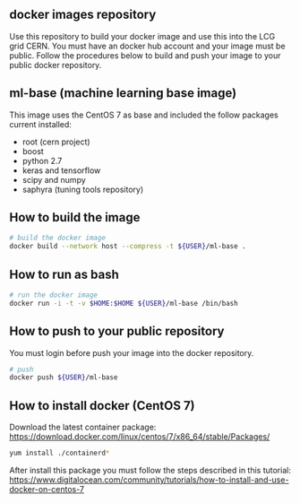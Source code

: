 ## docker images repository

Use this repository to build your docker image and use this into the 
LCG grid CERN. You must have an docker hub account and your image must
be public. Follow the procedures below to build and push your image
to your public docker repository.


## ml-base (machine learning base image)

This image uses the CentOS 7 as base and included the follow packages
current installed:

- root (cern project)
- boost
- python 2.7
- keras and tensorflow
- scipy and numpy
- saphyra (tuning tools repository)


## How to build the image

```bash
# build the docker image
docker build --network host --compress -t ${USER}/ml-base .
```

## How to run as bash

```bash
# run the docker image
docker run -i -t -v $HOME:$HOME ${USER}/ml-base /bin/bash
```

## How to push to your public repository

You must login before push your image into the docker repository.
```bash
# push
docker push ${USER}/ml-base
```

## How to install docker (CentOS 7)


Download the latest container package: 
https://download.docker.com/linux/centos/7/x86_64/stable/Packages/

```bash
yum install ./containerd*
```
After install this package you must follow the steps described in this tutorial:
https://www.digitalocean.com/community/tutorials/how-to-install-and-use-docker-on-centos-7



